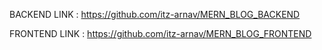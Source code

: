 BACKEND LINK : https://github.com/itz-arnav/MERN_BLOG_BACKEND

FRONTEND LINK : https://github.com/itz-arnav/MERN_BLOG_FRONTEND
